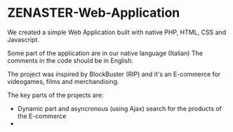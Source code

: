 # ZENASTER-Web-Application
We created a simple Web Application built with native PHP, HTML, CSS and Javascript.

Some part of the application are in our native language (Italian) The comments in the code should be in English.

The project was inspired by BlockBuster (RIP) and it's an E-commerce for videogames, films and merchandising.

The key parts of the projects are:

- Dynamic part and asyncronous (using Ajax) search for the products of the E-commerce
- 
